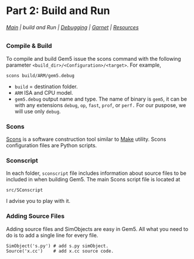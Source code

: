 # Part 2: Build and Run
###### [Main](index) | build and Run | [Debugging](part3) | [Garnet](part4) | [Resources](part5)
### Compile & Build
To compile and build Gem5 issue the scons command with the following parameter `<build_dir>/<Configuration>/<target>`. For example, 
```
scons build/ARM/gem5.debug
```
* `build` = destination folder.
* `ARM` ISA and CPU model.  
* `gem5.debug` output name and type. The name of binary is `gem5`, it can be with any extensions `debug`, `op`, `fast`, `prof`, or `perf.` For our puspose, we will use only `debug`.

### Scons
[Scons](http://www.scons.org) is a software construction tool similar to [Make](https://en.wikipedia.org/wiki/Make_(software)) utility. Scons configuration files are Python scripts. 

### Sconscript
In each folder, `sconscript` file includes information about source files to be included in when building Gem5. The main Scons script file is located at 
```
src/SConscript
```
I advise you to play with it. 
### Adding Source Files
Adding source files and SimObjects are easy in Gem5. All what you need to do is to add a single line for every file. 
```
SimObject('s.py') # add s.py simObject.
Source('x.cc')    # add x.cc source code. 
```

 









